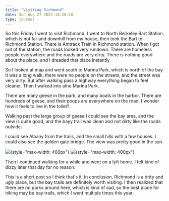 ```yaml
---
title: "Visiting Richmond"
date: Sun Aug 27 2023 18:20:10
type: journal
---
```

So this Friday I went to visit Richmond. I went to North Berkeley Bart
Station, which is not far and downhill from my house, then took the Bart
to Richmond Station. There is Amtrack Train in Richmond station. When I
got out of the station, the roads looked very rundown. There are
homeless people everywhere and the roads are very dirty. There is
nothing good about the place, and I dreaded that place instantly.

So I looked at map and went south to Marina Park, which is north of the
bay. It was a long walk, there were no people on the streets, and the
street was very dirty. But after walking pass a highway everything began
to feel cleaner. Then I walked into athe Marina Park.

There are many geese in the park, and many boats in the harbor. There
are hundreds of geese, and their poops are everywhere on the road. I
wonder how it feels to live in the toilet?

Walking past the large group of geese I could see the bay area, and the
view is quite good, and the bayy trail was clean and not dirty like the
roads outside.

I could see Albany from the trails, and the small hills with a few
houses. I could also see the golden gate bridge. The view was pretty
good in the sun.

![](https://blog.jimchen.me/5baf4990-3b06-4fd4-a97c-f911e3a40897){style="max-width: 400px"}
![](https://blog.jimchen.me/5934271c-0228-4f6b-816c-e41bcb19f5db){style="max-width: 400px"}

Then I continued walking for a while and went on a lyft home. I felt
kind of dizzy later that day for no reason.

This is a short post so I think that\'s it. In conclusion, Richmond is a
drity and ugly place, but the bay trails are definitely worth visiting.
I then realized that there are no parks around here, which is kind of
sad, so the best place for hiking may be bay trails, which I went
multiple times this year.
